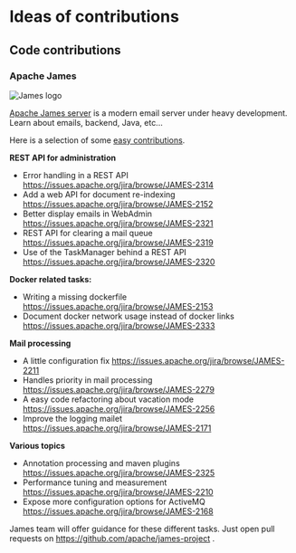 # Ideas of contributions

## Code contributions

### Apache James

![James logo](http://james.apache.org/images/logos/james-logo.png)

[Apache James server](http://james.apache.org/#third) is a modern email server under heavy development. Learn about emails, backend, Java, etc...

Here is a selection of some [easy contributions](https://issues.apache.org/jira/issues/?jql=project%20%3D%20JAMES%20AND%20resolution%20%3D%20Unresolved%20AND%20labels%20%3D%20newbie%20ORDER%20BY%20priority%20DESC%2C%20updated%20DESC).

**REST API for administration**

 - Error handling in a REST API https://issues.apache.org/jira/browse/JAMES-2314
 - Add a web API for document re-indexing https://issues.apache.org/jira/browse/JAMES-2152
 - Better display emails in WebAdmin https://issues.apache.org/jira/browse/JAMES-2321
 - REST API for clearing a mail queue https://issues.apache.org/jira/browse/JAMES-2319
 - Use of the TaskManager behind a REST API https://issues.apache.org/jira/browse/JAMES-2320

**Docker related tasks:**

 - Writing a missing dockerfile https://issues.apache.org/jira/browse/JAMES-2153
 - Document docker network usage instead of docker links https://issues.apache.org/jira/browse/JAMES-2333

**Mail processing**

- A little configuration fix https://issues.apache.org/jira/browse/JAMES-2211
 - Handles priority in mail processing https://issues.apache.org/jira/browse/JAMES-2279
 - A easy code refactoring about vacation mode https://issues.apache.org/jira/browse/JAMES-2256
 - Improve the logging mailet https://issues.apache.org/jira/browse/JAMES-2171

**Various topics**

 - Annotation processing and maven plugins https://issues.apache.org/jira/browse/JAMES-2325
 - Performance tuning and measurement https://issues.apache.org/jira/browse/JAMES-2210
 - Expose more configuration options for ActiveMQ https://issues.apache.org/jira/browse/JAMES-2168
 
 James team will offer guidance for these different tasks. Just open pull requests on https://github.com/apache/james-project .
